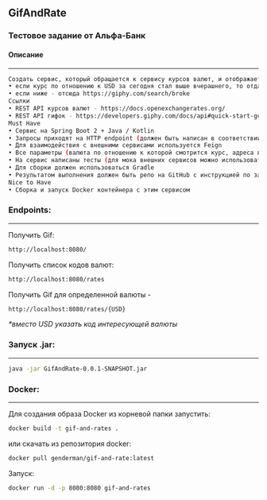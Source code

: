 ## GifAndRate

### Тестовое задание от Альфа-Банк

#### Описание 
___
```sh
Создать сервис, который обращается к сервису курсов валют, и отображает gif:
• если курс по отношению к USD за сегодня стал выше вчерашнего, то отдаем рандомную отсюда https://giphy.com/search/rich
• если ниже - отсюда https://giphy.com/search/broke
Ссылки
• REST API курсов валют - https://docs.openexchangerates.org/
• REST API гифок - https://developers.giphy.com/docs/api#quick-start-guide
Must Have
• Сервис на Spring Boot 2 + Java / Kotlin
• Запросы приходят на HTTP endpoint (должен быть написан в соответствии с rest conventions), туда передается код валюты по отношению с которой сравнивается USD
• Для взаимодействия с внешними сервисами используется Feign
• Все параметры (валюта по отношению к которой смотрится курс, адреса внешних сервисов и т.д.) вынесены в настройки
• На сервис написаны тесты (для мока внешних сервисов можно использовать @mockbean или WireMock)
• Для сборки должен использоваться Gradle
• Результатом выполнения должен быть репо на GitHub с инструкцией по запуску
Nice to Have
• Сборка и запуск Docker контейнера с этим сервисом
```
### Endpoints:
___
Получить Gif:
```sh
http://localhost:8080/
```
Получить список кодов валют:
```sh
http://localhost:8080/rates
```
Получить Gif для определенной валюты - 
```sh
http://localhost:8080/rates/{USD} 
```
_*вместо USD указать код интересующей валюты_
### Запуск .jar:
___
```sh
java -jar GifAndRate-0.0.1-SNAPSHOT.jar
```

### Docker:
___
Для создания образа Docker из корневой папки запустить:
```sh
docker build -t gif-and-rates .
```
или скачать из репозитория docker:
```sh
docker pull genderman/gif-and-rate:latest
```
Запуск:
```sh
docker run -d -p 8080:8080 gif-and-rates
```
